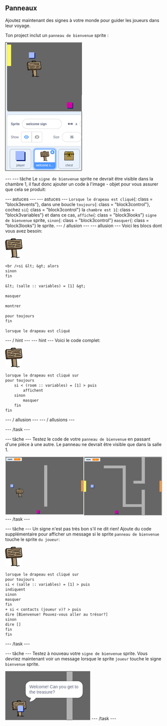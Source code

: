 ## Panneaux

Ajoutez maintenant des signes à votre monde pour guider les joueurs dans leur voyage.

Ton project inclut un `panneau de bienvenue` sprite :

![capture d'écran](images/world-sign.png)

\--- \--- tâche Le `signe de bienvenue` sprite ne devrait être visible dans la chambre 1, il faut donc ajouter un code à l'image - objet pour vous assurer que cela se produit:

\--- astuces \--- \--- astuces \--- `Lorsque le drapeau est cliqué`{: class = "block3events"}, dans une boucle `toujours`{: class = "block3control"}, cochez `si`{: class = "block3control"} la `chambre est 1`{: class = "block3variables"} et dans ce cas, `affiche`{: class = "block3looks"} `signe de bienvenue` sprite, `sinon`{: class = "block3control"} `masquer`{: class = "block3looks"} le sprite. \--- / allusion \--- \--- allusion \--- Voici les blocs dont vous avez besoin:

![signe](images/sign.png)

```blocks3
<br />si &lt; &gt; alors
sinon
fin

&lt; (salle :: variables) = [1] &gt;

masquer

montrer

pour toujours
fin

lorsque le drapeau est cliqué

```

\--- / hint \--- \--- hint \--- Voici le code complet:

![signe](images/sign.png)

```blocks3
lorsque le drapeau est cliqué sur
pour toujours
    si < (room :: variables) = [1] > puis
        affichent
    sinon
        masquer
    fin
fin
```

\--- / allusion \--- \--- / allusions \---

\--- /task \---

\--- tâche \--- Testez le code de votre `panneau de bienvenue` en passant d'une pièce à une autre. Le panneau ne devrait être visible que dans la salle 1.

![capture d'écran](images/world-sign-test.png) \--- /task \---

\--- tâche \--- Un signe n'est pas très bon s'il ne dit rien! Ajoute du code supplémentaire pour afficher un message si le sprite `panneau de bienvenue` touche le sprite `du joueur`:

![signe](images/sign.png)

```blocks3
lorsque le drapeau est cliqué sur
pour toujours
si < (salle :: variables) = [1] > puis
indiquent
sinon
masquer
fin
+ si < contacts (joueur v)? > puis
dire [Bienvenue! Pouvez-vous aller au trésor?]
sinon
dire []
fin
fin
```

\--- /task \---

\--- tâche \--- Testez à nouveau votre `signe de bienvenue` sprite. Vous devriez maintenant voir un message lorsque le sprite `joueur` touche le signe `bienvenue` sprite.

![capture d'écran](images/world-sign-test2.png) \--- /task \---